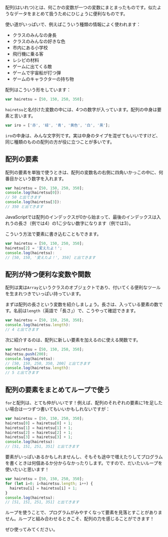 配列(はいれつ)とは、何こかの変数が一つの変数にまとまったものです。似たようなデータをまとめて扱うためにひじょうに便利なものです。

使い道がいっぱいで、例えばこういう種類の情報によく使われます：

- クラスのみんなの身長
- クラスのみんなの好きな色
- 市内にある小学校
- 飛行機に乗る客
- レシピの材料
- ゲームに出てくる敵
- ゲームで宇宙船が打つ弾
- ゲームのキャラクターの持ち物

配列はこういう形をしています：

```js
var hairetsu = [50, 150, 250, 350];
```

`hairetsu`と名付けた変数の中には、4つの数字が入っています。配列の中身は要素と言います。

```js
var iro = ['赤', '緑', '青', '黄色', '白', '黒'];
```

`iro`の中身は、みんな文字列です。実は中身のタイプを混ぜてもいいですけど、同じ種類のものの配列の方が役に立つことが多いです。

## 配列の要素

配列の要素を単独で使うときは、配列の変数名の右側に四角いかっこの中に、何番目かという数字を入れます。

```js
var hairetsu = [50, 150, 250, 350];
console.log(hairetsu[0]):
// 50 と出てきます
console.log(hairetsu[3]):
// 350 と出てきます
```

JavaScriptでは配列のインデックスが0から始まって、最後のインデックスは入れうの長さ（例では4）の1こ少ない数字になります（例では3）。

こういう方法で要素に書き込むこともできます。

```js
var hairetsu = [50, 150, 250, 350];
hairetsu[2] = '変えたよ！';
console.log(hairetsu):
// [50, 150, '変えたよ！', 350] と出てきます
```

## 配列が持つ便利な変数や関数

配列は実は`Array`というクラスのオブジェクトであり、付いてくる便利なツールを生まれつきでいっぱい持っています。

まずは配列の長さという変数を紹介しましょう。長さは、入っている要素の数です。名前は`length`（英語で「長さ」）で、こうやって確認できます。

```js
var hairetsu = [50, 150, 250, 350];
console.log(hairetsu.length):
// 4 と出てきます
```

次に紹介するのは、配列に新しい要素を加えるのに使える関数です。

```js
var hairetsu = [50, 150, 250, 350];
hairetsu.push(200);
console.log(hairetsu):
// [50, 150, 250, 350, 200] と出てきます
console.log(hairetsu.length):
// 5 と出てきます
```

## 配列の要素をまとめてループで使う

`for`と配列は、とても仲がいいです！例えば、配列のそれぞれの要素に1を足したい場合は一つずつ書いてもいいかもしれないですが：

```js
var hairetsu = [50, 150, 250, 350];
hairetsu[0] = hairetsu[0] + 1;
hairetsu[1] = hairetsu[1] + 1;
hairetsu[2] = hairetsu[2] + 1;
hairetsu[3] = hairetsu[3] + 1;
console.log(hairetsu):
// [51, 151, 251, 351] と出てきます
```

要素がいっぱいあるかもしれませんし、そもそも途中で増えたりしてプログラムを書くときは何個あるか分からなかったりします。ですので、だいたいループを使いたいと思います！

```js
var hairetsu = [50, 150, 250, 350];
for (let i=0; i<hairetsu.length; i++) {
  hairetsu[i] = hairetsu[i] + 1;
}
console.log(hairetsu):
// [51, 151, 251, 351] と出てきます
```

ループを使うことで、プログラムがみやすくなって要素を見落とすことがありません。ループと組み合わせるときこそ、配列の力を感じることができます！

ぜひ使ってみてください。